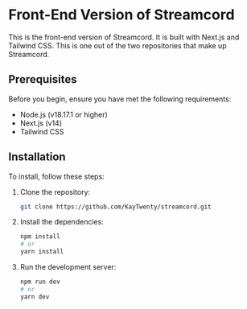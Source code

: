 # Front-End Version of Streamcord

This is the front-end version of Streamcord. It is built with Next.js and Tailwind CSS. This is one out of the two repositories that make up Streamcord.

## Prerequisites

Before you begin, ensure you have met the following requirements:
- Node.js (v18.17.1 or higher)
- Next.js (v14)
- Tailwind CSS

## Installation

To install, follow these steps:

1. Clone the repository:
    ```bash
    git clone https://github.com/KayTwenty/streamcord.git
    ```

2. Install the dependencies:
    ```bash
    npm install
    # or
    yarn install
    ```

3. Run the development server:
    ```bash
    npm run dev
    # or
    yarn dev
    ```
